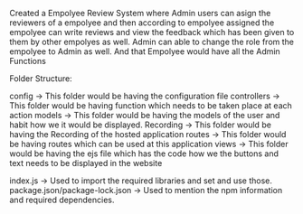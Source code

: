 Created a Empolyee Review System where Admin users can asign the reviewers of a empolyee and then according to empolyee assigned the empolyee can write reviews and view the feedback which has been given to them by other empolyes as well.
Admin can able to change the role from the empolyee to Admin as well. And that Empolyee would have all the Admin Functions

Folder Structure:

config -> This folder would be having the configuration file 
controllers -> This folder would be having function which needs to be taken place at each action 
models -> This folder would be having the models of the user and habit how we it would be displayed. Recording -> This folder would be having the Recording of the hosted application 
routes -> This folder would be having routes which can be used at this application 
views -> This folder would be having the ejs file which has the code how we the buttons and text needs to be displayed in the website

index.js -> Used to import the required libraries and set and use those. 
package.json/package-lock.json -> Used to mention the npm information and required dependencies.